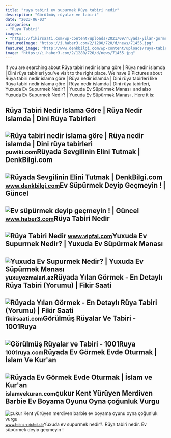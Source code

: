 ```yaml
---
title: "ruya tabiri ev supurmek Rüya tabiri nedir"
description: "Görülmüş rüyalar ve tabiri"
date: "2023-06-03"
categories:
- "Ruya Tabiri"
images:
- "https://fikirsaati.com/wp-content/uploads/2021/09/ruyada-yilan-gormek-en-detayli-ruya-tabiri-yorumu.jpg"
featuredImage: "https://i.haber3.com/2/1280/720/d/news/71455.jpg"
featured_image: "http://www.denkbilgi.com/wp-content/uploads/ruya-tabiri1.jpg"
image: "https://i.haber3.com/2/1280/720/d/news/71455.jpg"
---
```


If you are searching about Rüya tabiri nedir islama göre | Rüya nedir islamda | Dini rüya tabirleri you've visit to the right place. We have 9 Pictures about Rüya tabiri nedir islama göre | Rüya nedir islamda | Dini rüya tabirleri like Rüya tabiri nedir islama göre | Rüya nedir islamda | Dini rüya tabirleri, Yuxuda Ev Supurmek Nedir? | Yuxuda Ev Süpürmək Mənası ︎ and also Yuxuda Ev Supurmek Nedir? | Yuxuda Ev Süpürmək Mənası ︎. Here it is:

Rüya Tabiri Nedir Islama Göre | Rüya Nedir Islamda | Dini Rüya Tabirleri
------------------------------------------------------------------------

 ![Rüya tabiri nedir islama göre | Rüya nedir islamda | Dini rüya tabirleri](https://puwiki.com/wp-content/uploads/2018/10/ruya-tabiri-nedir-islama-gore.jpg) <small>puwiki.com</small>Rüyada Sevgilinin Elini Tutmak | DenkBilgi.com
----------------------------------------------

 ![Rüyada Sevgilinin Elini Tutmak | DenkBilgi.com](http://www.denkbilgi.com/wp-content/uploads/ruya-tabiri1.jpg) <small>www.denkbilgi.com</small>Ev Süpürmek Deyip Geçmeyin ! | Güncel
-------------------------------------

 ![Ev süpürmek deyip geçmeyin ! | Güncel](https://i.haber3.com/2/1280/720/d/news/71455.jpg) <small>www.haber3.com</small>Rüya Tabiri Nedir
-----------------

 ![Rüya Tabiri Nedir](https://www.vipfal.com/my_documents/my_pictures/E7Z_ruya-tabiri-nedir.jpg) <small>www.vipfal.com</small>Yuxuda Ev Supurmek Nedir? | Yuxuda Ev Süpürmək Mənası ︎
-------------------------------------------------------

 ![Yuxuda Ev Supurmek Nedir? | Yuxuda Ev Süpürmək Mənası ︎](https://yuxuyozmalari.az/wp-content/uploads/2022/01/Yuxuda-ev-supurmek.jpg) <small>yuxuyozmalari.az</small>Rüyada Yılan Görmek - En Detaylı Rüya Tabiri (Yorumu) | Fikir Saati
-------------------------------------------------------------------

 ![Rüyada Yılan Görmek - En Detaylı Rüya Tabiri (Yorumu) | Fikir Saati](https://fikirsaati.com/wp-content/uploads/2021/09/ruyada-yilan-gormek-en-detayli-ruya-tabiri-yorumu.jpg) <small>fikirsaati.com</small>Görülmüş Rüyalar Ve Tabiri - 1001Ruya
-------------------------------------

 ![Görülmüş Rüyalar ve Tabiri - 1001Ruya](https://1001ruya.com/wp-content/uploads/gorulmus-ruya-ve-anlamlari.jpg) <small>1001ruya.com</small>Rüyada Ev Görmek Evde Oturmak | İslam Ve Kur'an
-----------------------------------------------

 ![Rüyada Ev Görmek Evde Oturmak | İslam ve Kur'an](https://islamvekuran.com/wp-content/uploads/2022/04/Ruyada-Ev-Gormek-Ruya-Tabiri.png) <small>islamvekuran.com</small>çukur Kent Yürüyen Merdiven Barbie Ev Boyama Oyunu Oyna çoğunluk Vurgu
----------------------------------------------------------------------

 ![çukur Kent yürüyen merdiven barbie ev boyama oyunu oyna çoğunluk vurgu](https://cdn05.e-bebek.com/mnresize/1600/1600/media/p/barbie-barbienin-ruya-evi_887961904123_02.jpg) <small>www.heinz-reichel.de</small>Yuxuda ev supurmek nedir?. Rüya tabiri nedir. Ev süpürmek deyip geçmeyin !
